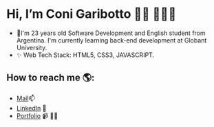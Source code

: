  # Hi, I’m Coni Garibotto 👋🏾 👩🏾‍💻

- 👀I'm 23 years old Software Development and English student from Argentina. I'm currently learning back-end development at Globant University.
- ✨ Web Tech Stack: HTML5, CSS3, JAVASCRIPT. 
## How to reach me 🌎: <a href="(https://github.com/conigaribotto)"></a>
- <a href="mailto:coti.garibotto@gmail.com/">Mail</a>📫
 - <a href="https://ar.linkedin.com/in/mar%C3%ADa-constanza-garibotto-a01bba26a?original_referer=https%3A%2F%2Fwww.google.com%2F">LinkedIn</a> 💼
  - <a href="https://conigaribotto.github.io/portfoliogaribotto/">Portfolio</a> 📹 ✍🏾
<!---
conigaribotto/conigaribotto is a ✨ special ✨ repository because its `README.md` (this file) appears on your GitHub profile.
You can click the Preview link to take a look at your changes.
--->
